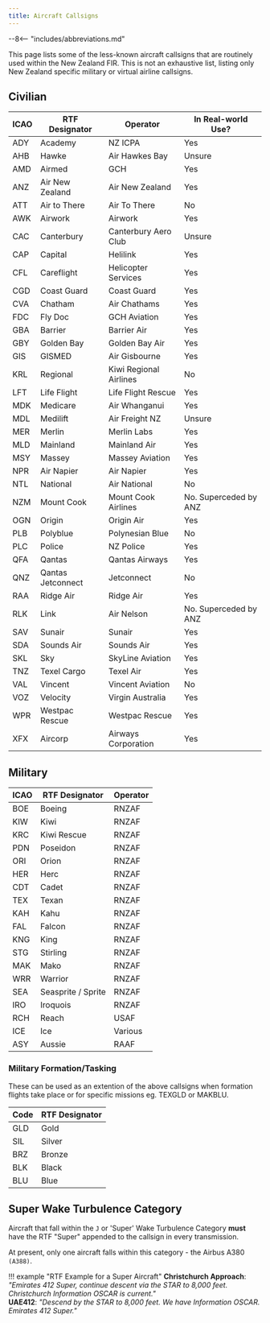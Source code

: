 ```yaml
---
title: Aircraft Callsigns
---
```


--8<-- "includes/abbreviations.md"

This page lists some of the less-known aircraft callsigns that are routinely used within the New Zealand FIR. This is not an exhaustive list, listing only New Zealand specific military or virtual airline callsigns.

## Civilian

| ICAO | RTF Designator    | Operator               | In Real-world Use?    |
| ---- | ----------------- | ---------------------- | --------------------- |
| ADY  | Academy           | NZ ICPA                | Yes                   |
| AHB  | Hawke             | Air Hawkes Bay         | Unsure                |
| AMD  | Airmed            | GCH                    | Yes                   |
| ANZ  | Air New Zealand   | Air New Zealand        | Yes                   |
| ATT  | Air to There      | Air To There           | No                    |
| AWK  | Airwork           | Airwork                | Yes                   |
| CAC  | Canterbury        | Canterbury Aero Club   | Unsure                |
| CAP  | Capital           | Helilink               | Yes                   |
| CFL  | Careflight        | Helicopter Services    | Yes                   |
| CGD  | Coast Guard       | Coast Guard            | Yes                   |
| CVA  | Chatham           | Air Chathams           | Yes                   |
| FDC  | Fly Doc           | GCH Aviation           | Yes                   |
| GBA  | Barrier           | Barrier Air            | Yes                   |
| GBY  | Golden Bay        | Golden Bay Air         | Yes                   |
| GIS  | GISMED            | Air Gisbourne          | Yes                   |
| KRL  | Regional          | Kiwi Regional Airlines | No                    |
| LFT  | Life Flight       | Life Flight Rescue     | Yes                   |
| MDK  | Medicare          | Air Whanganui          | Yes                   |
| MDL  | Medilift          | Air Freight NZ         | Unsure                |
| MER  | Merlin            | Merlin Labs            | Yes                   |
| MLD  | Mainland          | Mainland Air           | Yes                   |
| MSY  | Massey            | Massey Aviation        | Yes                   |
| NPR  | Air Napier        | Air Napier             | Yes                   |
| NTL  | National          | Air National           | No                    |
| NZM  | Mount Cook        | Mount Cook Airlines    | No. Superceded by ANZ |
| OGN  | Origin            | Origin Air             | Yes                   |
| PLB  | Polyblue          | Polynesian Blue        | No                    |
| PLC  | Police            | NZ Police              | Yes                   |
| QFA  | Qantas            | Qantas Airways         | Yes                   |
| QNZ  | Qantas Jetconnect | Jetconnect             | No                    |
| RAA  | Ridge Air         | Ridge Air              | Yes                   |
| RLK  | Link              | Air Nelson             | No. Superceded by ANZ |
| SAV  | Sunair            | Sunair                 | Yes                   |
| SDA  | Sounds Air        | Sounds Air             | Yes                   |
| SKL  | Sky               | SkyLine Aviation       | Yes                   |
| TNZ  | Texel Cargo       | Texel Air              | Yes                   |
| VAL  | Vincent           | Vincent Aviation       | No                    |
| VOZ  | Velocity          | Virgin Australia       | Yes                   |
| WPR  | Westpac Rescue    | Westpac Rescue         | Yes                   |
| XFX  | Aircorp           | Airways Corporation    | Yes                   |

## Military

| ICAO | RTF Designator     | Operator |
| ---- | ------------------ | -------- |
| BOE  | Boeing             | RNZAF    |
| KIW  | Kiwi               | RNZAF    |
| KRC  | Kiwi Rescue        | RNZAF    |
| PDN  | Poseidon           | RNZAF    |
| ORI  | Orion              | RNZAF    |
| HER  | Herc               | RNZAF    |
| CDT  | Cadet              | RNZAF    |
| TEX  | Texan              | RNZAF    |
| KAH  | Kahu               | RNZAF    |
| FAL  | Falcon             | RNZAF    |
| KNG  | King               | RNZAF    |
| STG  | Stirling           | RNZAF    |
| MAK  | Mako               | RNZAF    |
| WRR  | Warrior            | RNZAF    |
| SEA  | Seasprite / Sprite | RNZAF    |
| IRO  | Iroquois           | RNZAF    |
| RCH  | Reach              | USAF     |
| ICE  | Ice                | Various  |
| ASY  | Aussie             | RAAF     |

### Military Formation/Tasking
These can be used as an extention of the above callsigns when formation flights take place or for specific missions eg. TEXGLD or MAKBLU. 

| Code | RTF Designator |
| -----| ---------------|
| GLD  | Gold           |
| SIL  | Silver         | 
| BRZ  | Bronze         | 
| BLK  | Black          |
| BLU  | Blue           | 

## Super Wake Turbulence Category

Aircraft that fall within the `J` or 'Super' Wake Turbulence Category **must** have the RTF "Super" appended to the callsign in every transmission.

At present, only one aircraft falls within this category - the Airbus A380 `(A388)`.

!!! example "RTF Example for a Super Aircraft"
    **Christchurch Approach**: *"Emirates 412 Super, continue descent via the STAR to 8,000 feet. Christchurch Information OSCAR is current."*  
    **UAE412**: *"Descend by the STAR to 8,000 feet. We have Information OSCAR. Emirates 412 Super."*
